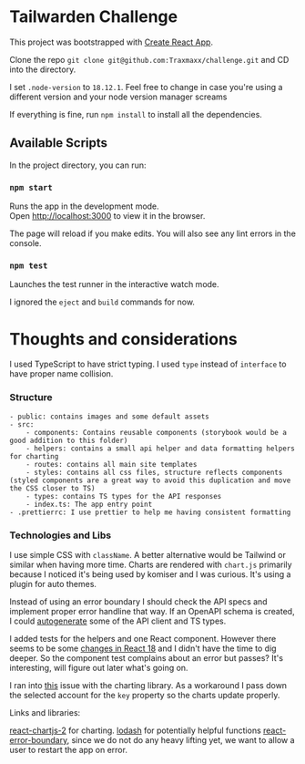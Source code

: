 # Tailwarden Challenge

This project was bootstrapped with [Create React App](https://github.com/facebook/create-react-app).

Clone the repo `git clone git@github.com:Traxmaxx/challenge.git` and CD into the directory.

I set `.node-version` to `18.12.1`. Feel free to change in case you're using a different version and your node version manager screams

If everything is fine, run `npm install` to install all the dependencies.

## Available Scripts

In the project directory, you can run:

### `npm start`

Runs the app in the development mode.\
Open [http://localhost:3000](http://localhost:3000) to view it in the browser.

The page will reload if you make edits.
You will also see any lint errors in the console.

### `npm test`

Launches the test runner in the interactive watch mode.

I ignored the `eject` and `build` commands for now.

# Thoughts and considerations

I used TypeScript to have strict typing. I used `type` instead of `interface` to have proper name collision.

### Structure
    - public: contains images and some default assets
    - src:
        - components: Contains reusable components (storybook would be a good addition to this folder)
        - helpers: contains a small api helper and data formatting helpers for charting
        - routes: contains all main site templates
        - styles: contains all css files, structure reflects components (styled components are a great way to avoid this duplication and move the CSS closer to TS)
        - types: contains TS types for the API responses
        - index.ts: The app entry point
    - .prettierrc: I use prettier to help me having consistent formatting

### Technologies and Libs
I use simple CSS with `className`. A better alternative would be Tailwind or similar when having more time. Charts are rendered with `chart.js` primarily because I noticed it's being used by komiser and I was curious. It's using a plugin for auto themes.

Instead of using an error boundary I should check the API specs and implement proper error handline that way. If an OpenAPI schema is created, I could [autogenerate](https://swagger.io/tools/swagger-codegen/) some of the API client and TS types.

I added tests for the helpers and one React component. However there seems to be some [changes in React 18](https://github.com/testing-library/react-testing-library/issues/1216) and I didn't have the time to dig deeper. So the component test complains about an error but passes? It's interesting, will figure out later what's going on.

I ran into [this](https://github.com/reactchartjs/react-chartjs-2/issues/90) issue with the charting library. As a workaround I pass down the selected account for the `key` property so the charts update properly.


Links and libraries:

[react-chartjs-2](https://github.com/reactchartjs/react-chartjs-2) for charting.
[lodash](https://lodash.com/) for potentially helpful functions
[react-error-boundary](https://github.com/bvaughn/react-error-boundary), since we do not do any heavy lifting yet,  we want to allow a user to restart the app on error.